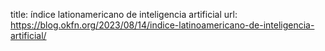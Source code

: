 title: índice lationamericano de inteligencia artificial
url: https://blog.okfn.org/2023/08/14/indice-latinoamericano-de-inteligencia-artificial/
